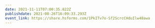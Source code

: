 ```yaml
---
date: 2021-11-11T07:00:35.822Z
publishdate: 2021-08-26T16:09:33.293Z
event_link: https://share.hsforms.com/1PkITv7o-Sf2ScrcCHduIlw48awa
---
```

